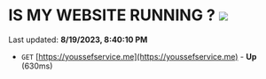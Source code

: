 # IS MY WEBSITE RUNNING ? [![](https://img.shields.io/static/v1?label=Sponsor&message=%E2%9D%A4&logo=GitHub&color=%23fe8e86)](https://github.com/sponsors/<username>)

Last updated: **8/19/2023, 8:40:10 PM**

- `GET` [https://youssefservice.me](https://youssefservice.me) - **Up** (630ms)
